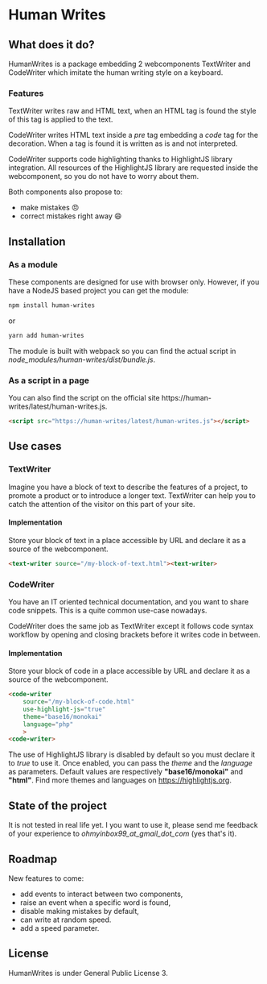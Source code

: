# Human Writes

## What does it do?

HumanWrites is a package embedding 2 webcomponents TextWriter and CodeWriter which imitate the human writing style on a keyboard.

### Features

TextWriter writes raw and HTML text, when an HTML tag is found the style of this tag is applied to the text.

CodeWriter writes HTML text inside a _pre_ tag embedding a _code_ tag for the decoration. When a tag is found it is written as is and not interpreted.

CodeWriter supports code highlighting thanks to HighlightJS library integration. All resources of the HighlightJS library are requested inside the webcomponent, so you do not have to worry about them.

Both components also propose to:
- make mistakes :angry:
- correct mistakes right away :smile:

## Installation

### As a module

These components are designed for use with browser only. However, if you have a NodeJS based project you can get the module:

```bash
npm install human-writes
```

or 

```bash
yarn add human-writes
```

The module is built with webpack so you can find the actual script in _node_modules/human-writes/dist/bundle.js_.

### As a script in a page

You can also find the script on the official site https://human-writes/latest/human-writes.js.

```html
<script src="https://human-writes/latest/human-writes.js"></script>
```

## Use cases

### TextWriter

Imagine you have a block of text to describe the features of a project, to promote a product or to introduce a longer text. TextWriter can help you to catch the attention of the visitor on this part of your site.

#### Implementation

Store your block of text in a place accessible by URL and declare it as a source of the webcomponent.

```html
<text-writer source="/my-block-of-text.html"><text-writer>
```

### CodeWriter

You have an IT oriented technical documentation, and you want to share code snippets. This is a quite common use-case nowadays.

CodeWriter does the same job as TextWriter except it follows code syntax workflow by opening and closing brackets before it writes code in between.

#### Implementation

Store your block of code in a place accessible by URL and declare it as a source of the webcomponent.

```html
<code-writer 
    source="/my-block-of-code.html"
    use-highlight-js="true"
    theme="base16/monokai"
    language="php"
    >
<code-writer>
```

The use of HighlightJS library is disabled by default so you must declare it to _true_ to use it. Once enabled, you can pass the _theme_ and the _language_ as parameters. Default values are respectively **"base16/monokai"** and **"html"**. Find more themes and languages on https://highlightjs.org.

## State of the project

It is not tested in real life yet. I you want to use it, please send me feedback of your experience to _ohmyinbox99_at_gmail_dot_com_ (yes that's it).

## Roadmap

New features to come:

- add events to interact between two components,
- raise an event when a specific word is found,
- disable making mistakes by default,
- can write at random speed.
- add a speed parameter.

## License

HumanWrites is under General Public License 3.
